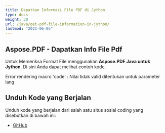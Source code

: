 ```yaml
---
title: Dapatkan Informasi File PDF di Jython
type: docs
weight: 30
url: /java/get-pdf-file-information-in-jython/
lastmod: "2021-06-05"
---
```


## Aspose.PDF - Dapatkan Info File Pdf

Untuk Memeriksa Format File menggunakan **Aspose.PDF Java untuk Jython**. Di sini Anda dapat melihat contoh kode.

Error rendering macro 'code' : Nilai tidak valid ditentukan untuk parameter lang

## Unduh Kode yang Berjalan

Unduh kode yang berjalan dari salah satu situs sosial coding yang disebutkan di bawah ini:

- [GitHub](https://github.com/aspose-pdf/Aspose.PDF-for-Java/releases)
